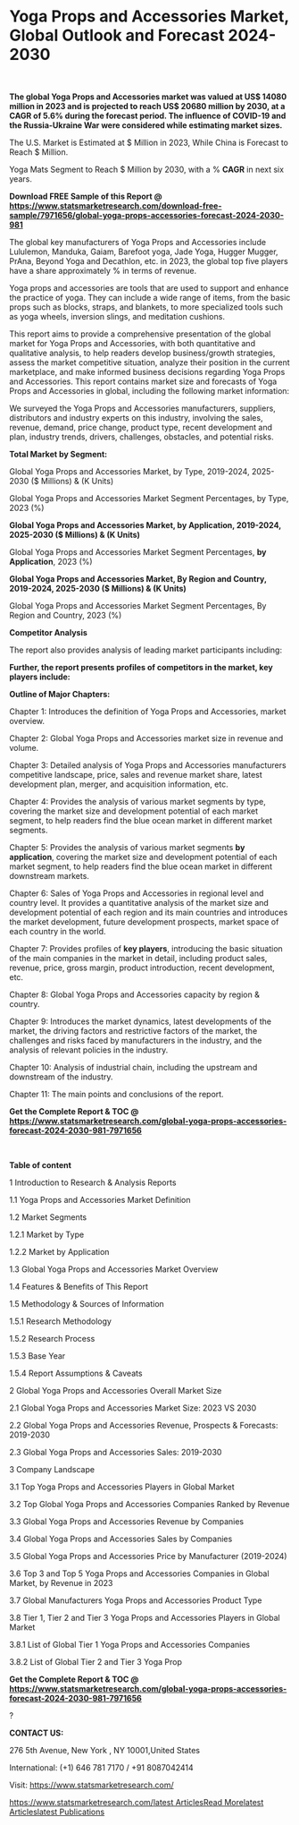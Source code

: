 <h1>Yoga Props and Accessories Market, Global Outlook and Forecast 2024-2030</h1><br/><p><strong>The global Yoga Props and Accessories market was valued at US$ 14080 million in 2023 and is projected to reach US$ 20680 million by 2030, at a <strong>CAGR</strong> of 5.6% during the forecast period. The influence of COVID-19 and the Russia-Ukraine War were considered while estimating market sizes.</strong></p>
 
 
 
 <p>The U.S. Market is Estimated at $ Million in 2023, While China is Forecast to Reach $ Million.</p>
 
 
 
 <p>Yoga Mats Segment to Reach $ Million by 2030, with a % <strong>CAGR</strong> in next six years.</p>
 
 
 
 <p><strong>Download FREE Sample of this Report @ <a href="https://www.statsmarketresearch.com/download-free-sample/7971656/global-yoga-props-accessories-forecast-2024-2030-981">https://www.statsmarketresearch.com/download-free-sample/7971656/global-yoga-props-accessories-forecast-2024-2030-981</a></strong></p>
 
 
 
 <p>The global key manufacturers of Yoga Props and Accessories include Lululemon, Manduka, Gaiam, Barefoot yoga, Jade Yoga, Hugger Mugger, PrAna, Beyond Yoga and Decathlon, etc. in 2023, the global top five players have a share approximately % in terms of revenue.</p>
 
 
 
 <p>Yoga props and accessories are tools that are used to support and enhance the practice of yoga. They can include a wide range of items, from the basic props such as blocks, straps, and blankets, to more specialized tools such as yoga wheels, inversion slings, and meditation cushions.</p>
 
 
 
 <p>This report aims to provide a comprehensive presentation of the global market for Yoga Props and Accessories, with both quantitative and qualitative analysis, to help readers develop business/growth strategies, assess the market competitive situation, analyze their position in the current marketplace, and make informed business decisions regarding Yoga Props and Accessories. This report contains market size and forecasts of Yoga Props and Accessories in global, including the following market information:</p>
 
 
 
 <p>We surveyed the Yoga Props and Accessories manufacturers, suppliers, distributors and industry experts on this industry, involving the sales, revenue, demand, price change, product type, recent development and plan, industry trends, drivers, challenges, obstacles, and potential risks.</p>
 
 
 
 <p><strong>Total Market by Segment:</strong></p>
 
 
 
 <p>Global Yoga Props and Accessories Market, by Type, 2019-2024, 2025-2030 ($ Millions) & (K Units)</p>
 
 
 
 <p>Global Yoga Props and Accessories Market Segment Percentages, by Type, 2023 (%)</p>
 
 
 
 <p><strong>Global Yoga Props and Accessories Market, <strong>by Application</strong>, 2019-2024, 2025-2030 ($ Millions) & (K Units)</strong></p>
 
 
 
 <p>Global Yoga Props and Accessories Market Segment Percentages, <strong>by Application</strong>, 2023 (%)</p>
 
 
 
 <p><strong>Global Yoga Props and Accessories Market, By Region and Country, 2019-2024, 2025-2030 ($ Millions) & (K Units)</strong></p>
 
 
 
 <p>Global Yoga Props and Accessories Market Segment Percentages, By Region and Country, 2023 (%)</p>
 
 
 
 <p><strong>Competitor Analysis</strong></p>
 
 
 
 <p>The report also provides analysis of leading market participants including:</p>
 
 
 
 <p><strong>Further, the report presents profiles of competitors in the market, <strong>key players</strong> include:</strong></p>
 
 
 
 <p><strong>Outline of Major Chapters:</strong></p>
 
 
 
 <p>Chapter 1: Introduces the definition of Yoga Props and Accessories, market overview.</p>
 
 
 
 <p>Chapter 2: Global Yoga Props and Accessories market size in revenue and volume.</p>
 
 
 
 <p>Chapter 3: Detailed analysis of Yoga Props and Accessories manufacturers competitive landscape, price, sales and revenue market share, latest development plan, merger, and acquisition information, etc.</p>
 
 
 
 <p>Chapter 4: Provides the analysis of various market segments by type, covering the market size and development potential of each market segment, to help readers find the blue ocean market in different market segments.</p>
 
 
 
 <p>Chapter 5: Provides the analysis of various market segments <strong>by application</strong>, covering the market size and development potential of each market segment, to help readers find the blue ocean market in different downstream markets.</p>
 
 
 
 <p>Chapter 6: Sales of Yoga Props and Accessories in regional level and country level. It provides a quantitative analysis of the market size and development potential of each region and its main countries and introduces the market development, future development prospects, market space of each country in the world.</p>
 
 
 
 <p>Chapter 7: Provides profiles of <strong>key players</strong>, introducing the basic situation of the main companies in the market in detail, including product sales, revenue, price, gross margin, product introduction, recent development, etc.</p>
 
 
 
 <p>Chapter 8: Global Yoga Props and Accessories capacity by region & country.</p>
 
 
 
 <p>Chapter 9: Introduces the market dynamics, latest developments of the market, the driving factors and restrictive factors of the market, the challenges and risks faced by manufacturers in the industry, and the analysis of relevant policies in the industry.</p>
 
 
 
 <p>Chapter 10: Analysis of industrial chain, including the upstream and downstream of the industry.</p>
 
 
 
 <p>Chapter 11: The main points and conclusions of the report.</p>
 
 
 
 <div><b>Get the Complete Report & TOC @ <a href="https://www.statsmarketresearch.com/global-yoga-props-accessories-forecast-2024-2030-981-7971656">https://www.statsmarketresearch.com/global-yoga-props-accessories-forecast-2024-2030-981-7971656</a></b></div>
 
 
 
 <p><br />
 
 <b>Table of content</b></p>
 
 
 
 <p>1 Introduction to Research & Analysis Reports<br />
 
 1.1 Yoga Props and Accessories Market Definition<br />
 
 1.2 Market Segments<br />
 
 1.2.1 Market by Type<br />
 
 1.2.2 Market by Application<br />
 
 1.3 Global Yoga Props and Accessories Market Overview<br />
 
 1.4 Features & Benefits of This Report<br />
 
 1.5 Methodology & Sources of Information<br />
 
 1.5.1 Research Methodology<br />
 
 1.5.2 Research Process<br />
 
 1.5.3 Base Year<br />
 
 1.5.4 Report Assumptions & Caveats<br />
 
 2 Global Yoga Props and Accessories Overall Market Size<br />
 
 2.1 Global Yoga Props and Accessories Market Size: 2023 VS 2030<br />
 
 2.2 Global Yoga Props and Accessories Revenue, Prospects & Forecasts: 2019-2030<br />
 
 2.3 Global Yoga Props and Accessories Sales: 2019-2030<br />
 
 3 Company Landscape<br />
 
 3.1 Top Yoga Props and Accessories Players in Global Market<br />
 
 3.2 Top Global Yoga Props and Accessories Companies Ranked by Revenue<br />
 
 3.3 Global Yoga Props and Accessories Revenue by Companies<br />
 
 3.4 Global Yoga Props and Accessories Sales by Companies<br />
 
 3.5 Global Yoga Props and Accessories Price by Manufacturer (2019-2024)<br />
 
 3.6 Top 3 and Top 5 Yoga Props and Accessories Companies in Global Market, by Revenue in 2023<br />
 
 3.7 Global Manufacturers Yoga Props and Accessories Product Type<br />
 
 3.8 Tier 1, Tier 2 and Tier 3 Yoga Props and Accessories Players in Global Market<br />
 
 3.8.1 List of Global Tier 1 Yoga Props and Accessories Companies<br />
 
 3.8.2 List of Global Tier 2 and Tier 3 Yoga Prop</p>
 
 
 
 <div><b>Get the Complete Report & TOC @ <a href="https://www.statsmarketresearch.com/global-yoga-props-accessories-forecast-2024-2030-981-7971656">https://www.statsmarketresearch.com/global-yoga-props-accessories-forecast-2024-2030-981-7971656</a></b></div>
 
 
 
 <p>? </p>
 
 
 
 <p><b>CONTACT US:</b><br />
 
 276 5th Avenue, New York , NY 10001,United States<br />
 
 International: (+1) 646 781 7170 / +91 8087042414<br />
 
 Visit: <a href="https://www.statsmarketresearch.com/">https://www.statsmarketresearch.com/</a><br />
 
 <a href="https://gyeongbokgung.com">https://www.statsmarketresearch.com/</a><a href="https://hallyeomaritime.com">latest Articles</a><a href="https://jingwansa.com">Read More</a><a href="https://nguoiviet.jp/">latest Articles</a><a href="https://www.intelmarketresearch.com/">latest Publications</a></p>